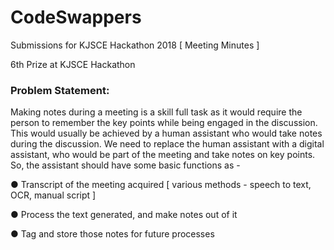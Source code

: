# CodeSwappers
Submissions for KJSCE Hackathon 2018 [ Meeting Minutes ]

6th Prize at KJSCE Hackathon
### Problem Statement:

Making notes during a meeting is a skill full task as it would require the person
to remember the key points while being engaged in the discussion. This would
usually be achieved by a human assistant who would take notes during the
discussion. We need to replace the human assistant with a digital assistant,
who would be part of the meeting and take notes on key points. So, the
assistant should have some basic functions as -

● Transcript of the meeting acquired [ various methods - speech to text,
OCR, manual script ]

● Process the text generated, and make notes out of it

● Tag and store those notes for future processes
